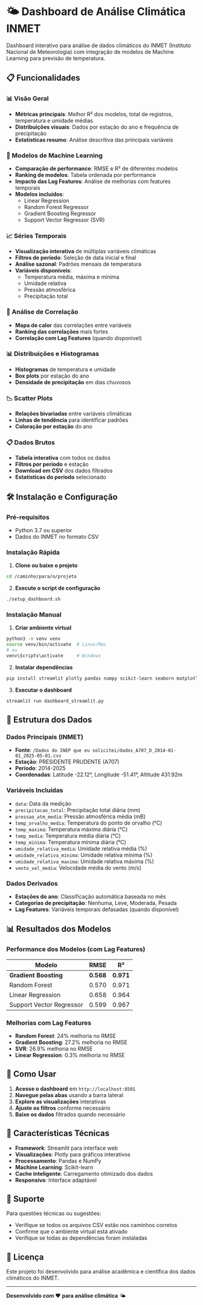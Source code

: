 # 🌤️ Dashboard de Análise Climática INMET

Dashboard interativo para análise de dados climáticos do INMET (Instituto Nacional de Meteorologia) com integração de modelos de Machine Learning para previsão de temperatura.

## 📋 Funcionalidades

### 📊 Visão Geral
- **Métricas principais**: Melhor R² dos modelos, total de registros, temperatura e umidade médias
- **Distribuições visuais**: Dados por estação do ano e frequência de precipitação
- **Estatísticas resumo**: Análise descritiva das principais variáveis

### 🤖 Modelos de Machine Learning
- **Comparação de performance**: RMSE e R² de diferentes modelos
- **Ranking de modelos**: Tabela ordenada por performance
- **Impacto das Lag Features**: Análise de melhorias com features temporais
- **Modelos incluídos**:
  - Linear Regression
  - Random Forest Regressor
  - Gradient Boosting Regressor
  - Support Vector Regressor (SVR)

### 📈 Séries Temporais
- **Visualização interativa** de múltiplas variáveis climáticas
- **Filtros de período**: Seleção de data inicial e final
- **Análise sazonal**: Padrões mensais de temperatura
- **Variáveis disponíveis**:
  - Temperatura média, máxima e mínima
  - Umidade relativa
  - Pressão atmosférica
  - Precipitação total

### 🔗 Análise de Correlação
- **Mapa de calor** das correlações entre variáveis
- **Ranking das correlações** mais fortes
- **Correlação com Lag Features** (quando disponível)

### 📊 Distribuições e Histogramas
- **Histogramas** de temperatura e umidade
- **Box plots** por estação do ano
- **Densidade de precipitação** em dias chuvosos

### 📉 Scatter Plots
- **Relações bivariadas** entre variáveis climáticas
- **Linhas de tendência** para identificar padrões
- **Coloração por estação** do ano

### 📋 Dados Brutos
- **Tabela interativa** com todos os dados
- **Filtros por período** e estação
- **Download em CSV** dos dados filtrados
- **Estatísticas do período** selecionado

## 🛠️ Instalação e Configuração

### Pré-requisitos
- Python 3.7 ou superior
- Dados do INMET no formato CSV

### Instalação Rápida

1. **Clone ou baixe o projeto**
```bash
cd /caminho/para/o/projeto
```

2. **Execute o script de configuração**
```bash
./setup_dashboard.sh
```

### Instalação Manual

1. **Criar ambiente virtual**
```bash
python3 -m venv venv
source venv/bin/activate  # Linux/Mac
# ou
venv\Scripts\activate     # Windows
```

2. **Instalar dependências**
```bash
pip install streamlit plotly pandas numpy scikit-learn seaborn matplotlib joblib
```

3. **Executar o dashboard**
```bash
streamlit run dashboard_streamlit.py
```

## 📁 Estrutura dos Dados

### Dados Principais (INMET)
- **Fonte**: `/Dados do INEP que eu solicitei/dados_A707_D_2014-01-01_2025-05-01.csv`
- **Estação**: PRESIDENTE PRUDENTE (A707)
- **Período**: 2014-2025
- **Coordenadas**: Latitude -22.12°, Longitude -51.41°, Altitude 431.92m

### Variáveis Incluídas
- `data`: Data da medição
- `precipitacao_total`: Precipitação total diária (mm)
- `pressao_atm_media`: Pressão atmosférica média (mB)
- `temp_orvalho_media`: Temperatura do ponto de orvalho (°C)
- `temp_maxima`: Temperatura máxima diária (°C)
- `temp_media`: Temperatura média diária (°C)
- `temp_minima`: Temperatura mínima diária (°C)
- `umidade_relativa_media`: Umidade relativa média (%)
- `umidade_relativa_minima`: Umidade relativa mínima (%)
- `umidade_relativa_maxima`: Umidade relativa máxima (%)
- `vento_vel_media`: Velocidade média do vento (m/s)

### Dados Derivados
- **Estações do ano**: Classificação automática baseada no mês
- **Categorias de precipitação**: Nenhuma, Leve, Moderada, Pesada
- **Lag Features**: Variáveis temporais defasadas (quando disponível)

## 📊 Resultados dos Modelos

### Performance dos Modelos (com Lag Features)
| Modelo | RMSE | R² |
|--------|------|-----|
| **Gradient Boosting** | **0.568** | **0.971** |
| Random Forest | 0.570 | 0.971 |
| Linear Regression | 0.658 | 0.964 |
| Support Vector Regressor | 0.599 | 0.967 |

### Melhorias com Lag Features
- **Random Forest**: 24% melhoria no RMSE
- **Gradient Boosting**: 27.2% melhoria no RMSE  
- **SVR**: 26.9% melhoria no RMSE
- **Linear Regression**: 0.3% melhoria no RMSE

## 🚀 Como Usar

1. **Acesse o dashboard** em `http://localhost:8501`
2. **Navegue pelas abas** usando a barra lateral
3. **Explore as visualizações** interativas
4. **Ajuste os filtros** conforme necessário
5. **Baixe os dados** filtrados quando necessário

## 🎨 Características Técnicas

- **Framework**: Streamlit para interface web
- **Visualizações**: Plotly para gráficos interativos
- **Processamento**: Pandas e NumPy
- **Machine Learning**: Scikit-learn
- **Cache inteligente**: Carregamento otimizado dos dados
- **Responsivo**: Interface adaptável

## 📧 Suporte

Para questões técnicas ou sugestões:
- Verifique se todos os arquivos CSV estão nos caminhos corretos
- Confirme que o ambiente virtual está ativado
- Verifique se todas as dependências foram instaladas

## 📄 Licença

Este projeto foi desenvolvido para análise acadêmica e científica dos dados climáticos do INMET.

---

**Desenvolvido com ❤️ para análise climática** 🌤️
